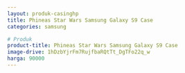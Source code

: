 ```yaml
---
layout: produk-casinghp
title: Phineas Star Wars Samsung Galaxy S9 Case
categories: samsung

# Produk
product-title: Phineas Star Wars Samsung Galaxy S9 Case
image-drive: 1hDzbYjrFm7RujfbaRQtTt_DgTFo22q_w
harga: 90000
---
```

